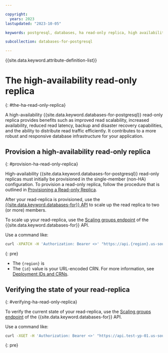 ```yaml
---

copyright:
  years: 2023
lastupdated: "2023-10-05"

keywords: postgresql, databases, ha read-only replica, high availability read-only replica, resync, promote, cross-region replication, postgres replica, postgresql replica, leader deployment, read replica, data member, replication status

subcollection: databases-for-postgresql

---
```


{{site.data.keyword.attribute-definition-list}}

# The high-availability read-only replica
{: #the-ha-read-only-replica}

A high-availability {{site.data.keyword.databases-for-postgresql}} read-only replica provides benefits such as improved read scalability, increased availability, reduced read latency, backup and disaster recovery capabilities, and the ability to distribute read traffic efficiently. It contributes to a more robust and responsive database infrastructure for your application.

## Provision a high-availability read-only replica
{: #provision-ha-read-only-replica}

High-availability {{site.data.keyword.databases-for-postgresql}} read-only replicas must initially be provisioned in the single-member (non-HA) configuration. To provision a read-only replica, follow the procedure that is outlined in [Provisioning a Read-only Replica](/docs/databases-for-postgresql?topic=databases-for-postgresql-read-only-replicas&interface=ui#read-only-replicas-provision).

After your read-replica is provisioned, use the [{{site.data.keyword.databases-for}} API](https://cloud.ibm.com/apidocs/cloud-databases-api/cloud-databases-api-v5#introduction) to scale up the read replica to two (or more) members.

To scale up your read-replica, use the [Scaling groups endpoint](https://cloud.ibm.com/apidocs/cloud-databases-api/cloud-databases-api-v5#setdeploymentscalinggroup) of the {{site.data.keyword.databases-for}} API.

Use a command like:

```sh
curl -XPATCH -H 'Authorization: Bearer <>' "https://api.{region}.us-south.databases.cloud.ibm.com/v5/ibm/deployments/{id}/groups/member" -d '{"members": {"allocation_count": 2}}'
```
{: pre}

- The `{region}` is 
- The `{id}` value is your URL-encoded CRN. For more information, see [Deployment IDs and CRNs](https://cloud.ibm.com/apidocs/cloud-databases-api/cloud-databases-api-v5#deployment-ids-and-crns).

## Verifying the state of your read-replica
{: #verifying-ha-read-only-replica}

To verify the current state of your read-replica, use the [Scaling groups endpoint](https://cloud.ibm.com/apidocs/cloud-databases-api/cloud-databases-api-v5#listdeploymentscalinggroups) of the {{site.data.keyword.databases-for}} API.

Use a command like:

```sh
curl -XGET -H 'Authorization: Bearer <>' "https://api.test-yp-01.us-south.databases.cloud.ibm.com/v5/ibm/deployments/{id}/groups"
```
{: pre}
